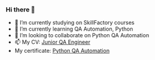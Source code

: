 ### Hi there 👋

- 🔭 I’m currently studying on SkillFactory courses
- 🌱 I’m currently learning QA Automation, Python
- 👯 I’m looking to collaborate on Python QA Automation
- 📫 My CV: [Junior QA Engineer](https://github.com/golubtogo/golubtogo/blob/main/Nataliia_Holub_-_Junior_QA_Engineer.pdf)
-  My certificate: [Python QA Automation](http://cert.software-testing.ru/317299831978590793)
